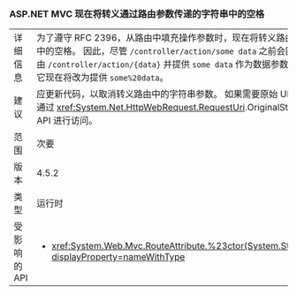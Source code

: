 ### <a name="aspnet-mvc-now-escapes-spaces-in-strings-passed-in-via-route-parameters"></a>ASP.NET MVC 现在将转义通过路由参数传递的字符串中的空格

|   |   |
|---|---|
|详细信息|为了遵守 RFC 2396，从路由中填充操作参数时，现在将转义路由路径中的空格。 因此，尽管 <code>/controller/action/some data</code> 之前会匹配路由 <code>/controller/action/{data}</code> 并提供 <code>some data</code> 作为数据参数，但它现在将改为提供 <code>some%20data</code>。|
|建议|应更新代码，以取消转义路由中的字符串参数。 如果需要原始 URI，可通过 <xref:System.Net.HttpWebRequest.RequestUri>.OriginalString API 进行访问。|
|范围|次要|
|版本|4.5.2|
|类型|运行时|
|受影响的 API|<ul><li><xref:System.Web.Mvc.RouteAttribute.%23ctor(System.String)?displayProperty=nameWithType></li></ul>|

